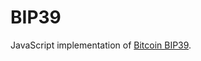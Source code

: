 # BIP39 

JavaScript implementation of [Bitcoin BIP39](https://github.com/bitcoin/bips/blob/master/bip-0039.mediawiki).